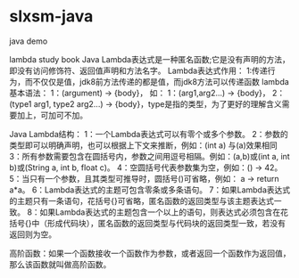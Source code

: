 # slxsm-java
java demo

lambda study book
Java Lambda表达式是一种匿名函数;它是没有声明的方法，即没有访问修饰符、返回值声明和方法名字。
Lambda表达式作用：
1:传递行为，而不仅仅是值，jdk8前方法传递的都是值，而jdk8方法可以传递函数
lambda基本语法：
1：(argument) -> {body}，
如：
1：(arg1,arg2...) -> {body}，
2：(type1 arg1, type2 arg2...) -> {body}，type是指的类型，为了更好的理解含义需要加上，可加可不加。

Java Lambda结构：
1：一个Lambda表达式可以有零个或多个参数。
2：参数的类型即可以明确声明，也可以根据上下文来推断，例如：(int a) 与(a)效果相同
3：所有参数需要包含在圆括号内，参数之间用逗号相隔。例如：(a,b)或(int a, int b)或(String a, int b, float c)。
4：空圆括号代表参数集为空，例如：() -> 42。
5：当只有一个参数，且其类型可推导时，圆括号()可省略，例如： a -> return a*a。
6：Lambda表达式的主题可包含零条或多条语句。
7：如果Lambda表达式的主题只有一条语句，花括号{}可省略，匿名函数的返回类型与该主题表达式一致。
8：如果Lambda表达式的主题包含一个以上的语句，则表达式必须包含在花括号{}中（形成代码块），匿名函数的返回类型与代码块的返回类型一致，若没有返回则为空。

高阶函数：如果一个函数接收一个函数作为参数，或者返回一个函数作为返回值，那么该函数就叫做高阶函数。 
